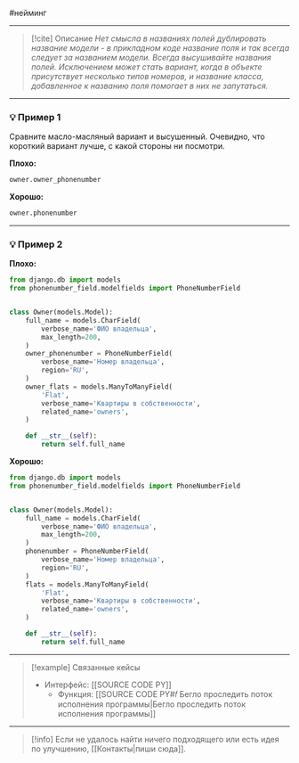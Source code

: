 #нейминг 
***

> [!cite] Описание
>_Нет смысла в названиях полей дублировать название модели - в прикладном коде название поля и так всегда следует за названием модели. Всегда высушивайте названия полей. Исключением может стать вариант, когда в объекте присутствует несколько типов номеров, и название класса, добавленное к названию поля помогает в них не запутаться._

***
### 💡 Пример 1
Сравните масло-масляный вариант и высушенный. Очевидно, что короткий вариант лучше, с какой стороны ни посмотри.

**Плохо:**
```python
owner.owner_phonenumber
```

**Хорошо:**
```python
owner.phonenumber
```

***
### 💡 Пример 2


**Плохо:**
```python
from django.db import models
from phonenumber_field.modelfields import PhoneNumberField


class Owner(models.Model):
	full_name = models.CharField(
		verbose_name='ФИО владельца',
		max_length=200,
	)
	owner_phonenumber = PhoneNumberField(
		verbose_name='Номер владельца',
		region='RU',
	)
	owner_flats = models.ManyToManyField(
		'Flat',
		verbose_name='Квартиры в собственности',
		related_name='owners',
	)

	def __str__(self):
		return self.full_name
```

**Хорошо:**
```python
from django.db import models
from phonenumber_field.modelfields import PhoneNumberField


class Owner(models.Model):
	full_name = models.CharField(
		verbose_name='ФИО владельца',
		max_length=200,
	)
	phonenumber = PhoneNumberField(
		verbose_name='Номер владельца',
		region='RU',
	)
	flats = models.ManyToManyField(
		'Flat',
		verbose_name='Квартиры в собственности',
		related_name='owners',
	)

	def __str__(self):
		return self.full_name
```

***

> [!example] Связанные кейсы
>- Интерфейс: [[SOURCE CODE PY]]
>	- Функция: [[SOURCE CODE PY#𝑓 Бегло проследить поток исполнения программы|Бегло проследить поток исполнения программы]]

***

> [!info]
> Если не удалось найти ничего подходящего или есть идея по улучшению, [[Контакты|пиши сюда]].
